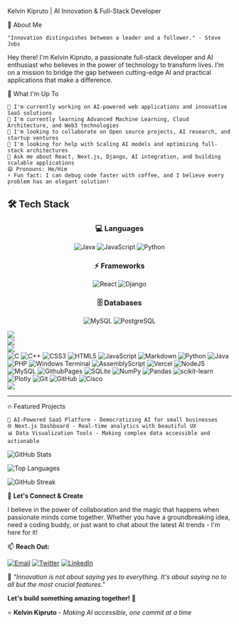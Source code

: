 Kelvin Kipruto | AI Innovation & Full-Stack Developer

🌟 About Me

    "Innovation distinguishes between a leader and a follower." - Steve Jobs

Hey there! I'm Kelvin Kipruto, a passionate full-stack developer and AI enthusiast who believes in the power of technology to transform lives. I'm on a mission to bridge the gap between cutting-edge AI and practical applications that make a difference.

🚀 What I'm Up To

    🔭 I'm currently working on AI-powered web applications and innovative SaaS solutions
    🌱 I'm currently learning Advanced Machine Learning, Cloud Architecture, and Web3 technologies
    👯 I'm looking to collaborate on Open source projects, AI research, and startup ventures
    🤔 I'm looking for help with Scaling AI models and optimizing full-stack architectures
    💬 Ask me about React, Next.js, Django, AI integration, and building scalable applications
    😄 Pronouns: He/Him
    ⚡ Fun fact: I can debug code faster with coffee, and I believe every problem has an elegant solution!

## 🛠️ Tech Stack

<div align="center">

### 💻 Languages
![Java](https://img.shields.io/badge/-Java-ED8B00?style=for-the-badge&logo=java&logoColor=white)
![JavaScript](https://img.shields.io/badge/-JavaScript-F7DF1E?style=for-the-badge&logo=javascript&logoColor=black)
![Python](https://img.shields.io/badge/-Python-3776AB?style=for-the-badge&logo=python&logoColor=white)

### ⚡ Frameworks
![React](https://img.shields.io/badge/-React-61DAFB?style=for-the-badge&logo=react&logoColor=black)
![Django](https://img.shields.io/badge/-Django-092E20?style=for-the-badge&logo=django&logoColor=white)

### 🗄️ Databases
![MySQL](https://img.shields.io/badge/-MySQL-4479A1?style=for-the-badge&logo=mysql&logoColor=white)
![PostgreSQL](https://img.shields.io/badge/-PostgreSQL-336791?style=for-the-badge&logo=postgresql&logoColor=white)

</div>


![](https://github-readme-stats.vercel.app/api?username=kiprutokels&theme=dark&hide_border=false&include_all_commits=false&count_private=false)<br/>
![](https://github-readme-streak-stats.herokuapp.com/?user=kiprutokels&theme=dark&hide_border=false)<br/>
![](https://github-readme-stats.vercel.app/api/top-langs/?username=kiprutokels&theme=dark&hide_border=false&include_all_commits=false&count_private=false&layout=compact)  
![C](https://img.shields.io/badge/c-%2300599C.svg?style=for-the-badge&logo=c&logoColor=white) ![C++](https://img.shields.io/badge/c++-%2300599C.svg?style=for-the-badge&logo=c%2B%2B&logoColor=white) ![CSS3](https://img.shields.io/badge/css3-%231572B6.svg?style=for-the-badge&logo=css3&logoColor=white) ![HTML5](https://img.shields.io/badge/html5-%23E34F26.svg?style=for-the-badge&logo=html5&logoColor=white) ![JavaScript](https://img.shields.io/badge/javascript-%23323330.svg?style=for-the-badge&logo=javascript&logoColor=%23F7DF1E) ![Markdown](https://img.shields.io/badge/markdown-%23000000.svg?style=for-the-badge&logo=markdown&logoColor=white) ![Python](https://img.shields.io/badge/python-3670A0?style=for-the-badge&logo=python&logoColor=ffdd54) ![Java](https://img.shields.io/badge/java-%23ED8B00.svg?style=for-the-badge&logo=openjdk&logoColor=white) ![PHP](https://img.shields.io/badge/php-%23777BB4.svg?style=for-the-badge&logo=php&logoColor=white) ![Windows Terminal](https://img.shields.io/badge/Windows%20Terminal-%234D4D4D.svg?style=for-the-badge&logo=windows-terminal&logoColor=white) ![AssemblyScript](https://img.shields.io/badge/assembly%20script-%23000000.svg?style=for-the-badge&logo=assemblyscript&logoColor=white) ![Vercel](https://img.shields.io/badge/vercel-%23000000.svg?style=for-the-badge&logo=vercel&logoColor=white) ![NodeJS](https://img.shields.io/badge/node.js-6DA55F?style=for-the-badge&logo=node.js&logoColor=white) ![MySQL](https://img.shields.io/badge/mysql-4479A1.svg?style=for-the-badge&logo=mysql&logoColor=white) ![GithubPages](https://img.shields.io/badge/github%20pages-121013?style=for-the-badge&logo=github&logoColor=white) ![SQLite](https://img.shields.io/badge/sqlite-%2307405e.svg?style=for-the-badge&logo=sqlite&logoColor=white) ![NumPy](https://img.shields.io/badge/numpy-%23013243.svg?style=for-the-badge&logo=numpy&logoColor=white) ![Pandas](https://img.shields.io/badge/pandas-%23150458.svg?style=for-the-badge&logo=pandas&logoColor=white) ![scikit-learn](https://img.shields.io/badge/scikit--learn-%23F7931E.svg?style=for-the-badge&logo=scikit-learn&logoColor=white) ![Plotly](https://img.shields.io/badge/Plotly-%233F4F75.svg?style=for-the-badge&logo=plotly&logoColor=white) ![Git](https://img.shields.io/badge/git-%23F05033.svg?style=for-the-badge&logo=git&logoColor=white) ![GitHub](https://img.shields.io/badge/github-%23121011.svg?style=for-the-badge&logo=github&logoColor=white) ![Cisco](https://img.shields.io/badge/cisco-%23049fd9.svg?style=for-the-badge&logo=cisco&logoColor=black)  
<a href="https://visitcount.itsvg.in">
  <img src="https://visitcount.itsvg.in/api?id=kiprutokels&label=Profile%20Views&color=11&pretty=false" />
</a>

---

🔥 Featured Projects

    🤖 AI-Powered SaaS Platform - Democratizing AI for small businesses
    🌐 Next.js Dashboard - Real-time analytics with beautiful UX
    📊 Data Visualization Tools - Making complex data accessible and actionable


![GitHub Stats](https://github-readme-stats.vercel.app/api?username=kiprutokels&show_icons=true&theme=tokyonight&hide_border=true&count_private=true)

![Top Languages](https://github-readme-stats.vercel.app/api/top-langs/?username=kiprutokels&layout=compact&theme=tokyonight&hide_border=true)

![GitHub Streak](https://github-readme-streak-stats.herokuapp.com/?user=kiprutokels&theme=tokyonight&hide_border=true)

🚀 **Let's Connect & Create**

I believe in the power of collaboration and the magic that happens when passionate minds come together. Whether you have a groundbreaking idea, need a coding buddy, or just want to chat about the latest AI trends - I'm here for it!

📫 **Reach Out:**

[![Email](https://img.shields.io/badge/-Email-D14836?style=for-the-badge&logo=gmail&logoColor=white)](mailto:kiprutokels@gmail.com)
[![Twitter](https://img.shields.io/badge/-Twitter-1DA1F2?style=for-the-badge&logo=twitter&logoColor=white)](https://x.com/kiprutokels)
[![LinkedIn](https://img.shields.io/badge/-LinkedIn-0077B5?style=for-the-badge&logo=linkedin&logoColor=white)](https://linkedin.com/in/kevin-kipruto-k)

🌟 *"Innovation is not about saying yes to everything. It's about saying no to all but the most crucial features."*

**Let's build something amazing together!** 🚀

⭐ **Kelvin Kipruto** - *Making AI accessible, one commit at a time*
